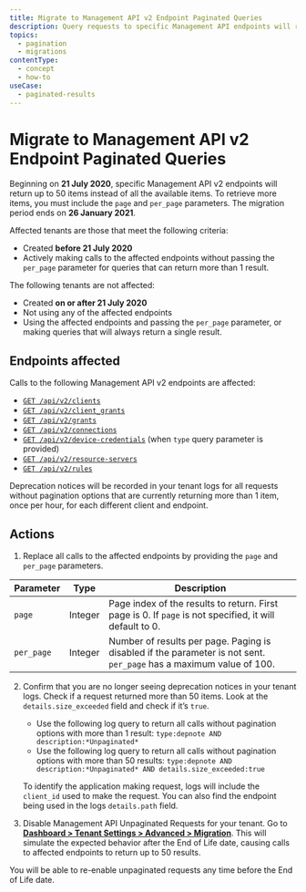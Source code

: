 ```yaml
---
title: Migrate to Management API v2 Endpoint Paginated Queries
description: Query requests to specific Management API endpoints will return up to 50 results instead of all available items. You must now specify `page` and `per_page` parameters.
topics:
  - pagination
  - migrations
contentType:
  - concept
  - how-to
useCase:
  - paginated-results
---
```

# Migrate to Management API v2 Endpoint Paginated Queries

Beginning on **21 July 2020**, specific Management API v2 endpoints will return up to 50 items instead of all the available items. To retrieve more items, you must include the `page` and `per_page` parameters. The migration period ends on **26 January 2021**.

Affected tenants are those that meet the following criteria:

* Created **before 21 July 2020**
* Actively making calls to the affected endpoints without passing the `per_page` parameter for queries that can return more than 1 result.

The following tenants are not affected:

* Created **on or after 21 July 2020**
* Not using any of the affected endpoints
* Using the affected endpoints and passing the `per_page` parameter, or making queries that will always return a single result.

## Endpoints affected

Calls to the following Management API v2 endpoints are affected:

* [`GET /api/v2/clients`](/api/management/v2#!/Clients/get_clients)
* [`GET /api/v2/client_grants`](/api/management/v2#!/Clients/client_grants)
* [`GET /api/v2/grants`](/api/management/v2#!/Clients/grants)
* [`GET /api/v2/connections`](/api/management/v2#!/Clients/connections)
* [`GET /api/v2/device-credentials`](/api/management/v2#!/Clients/device_credentials) (when `type` query parameter is provided)
* [`GET /api/v2/resource-servers`](/api/management/v2#!/Clients/resource_servers)
* [`GET /api/v2/rules`](/api/management/v2#!/Clients/rules)

Deprecation notices will be recorded in your tenant logs for all requests without pagination options that are currently returning more than 1 item, once per hour, for each different client and endpoint.

## Actions

1. Replace all calls to the affected endpoints by providing the `page` and `per_page` parameters.

| Parameter | Type | Description |
| -- | -- | -- |
| `page` | Integer | Page index of the results to return. First page is 0. If `page` is not specified, it will default to 0.  |
| `per_page` | Integer | Number of results per page. Paging is disabled if the parameter is not sent. `per_page` has a maximum value of 100. |

2. Confirm that you are no longer seeing deprecation notices in your tenant logs. Check if a request returned more than 50 items. Look at the `details.size_exceeded` field and check if it’s `true`. 
    - Use the following log query to return all calls without pagination options with more than 1 result: `type:depnote AND description:*Unpaginated*`
    - Use the following log query to return all calls without pagination options with more than 50 results: `type:depnote AND description:*Unpaginated* AND details.size_exceeded:true`

    To identify the application making request, logs will include the `client_id` used to make the request. You can also find the endpoint being used in the logs `details.path` field.

3. Disable Management API Unpaginated Requests for your tenant. Go to [**Dashboard > Tenant Settings > Advanced > Migration**](${manage_url}/#/tenant/advanced). This will simulate the expected behavior after the End of Life date, causing calls to affected endpoints to return up to 50 results. 

  You will be able to re-enable unpaginated requests any time before the End of Life date.
